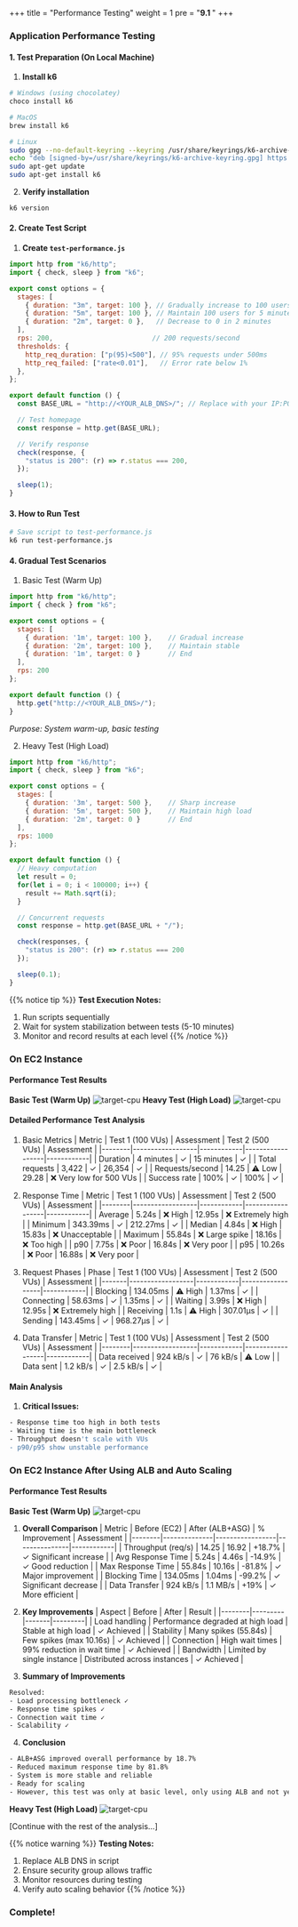 +++
title = "Performance Testing"
weight = 1
pre = "<b>9.1 </b>"
+++

### Application Performance Testing

#### 1. Test Preparation (On Local Machine)

1. **Install k6**
```bash
# Windows (using chocolatey)
choco install k6

# MacOS
brew install k6

# Linux
sudo gpg --no-default-keyring --keyring /usr/share/keyrings/k6-archive-keyring.gpg --keyserver hkp://keyserver.ubuntu.com:80 --recv-keys C5AD17C747E3415A3642D57D77C6C491D6AC1D69
echo "deb [signed-by=/usr/share/keyrings/k6-archive-keyring.gpg] https://dl.k6.io/deb stable main" | sudo tee /etc/apt/sources.list.d/k6.list
sudo apt-get update
sudo apt-get install k6
```

2. **Verify installation**
```bash
k6 version
```

#### 2. Create Test Script

1. **Create `test-performance.js`**
```javascript
import http from "k6/http";
import { check, sleep } from "k6";

export const options = {
  stages: [
    { duration: "3m", target: 100 }, // Gradually increase to 100 users in 3 minutes
    { duration: "5m", target: 100 }, // Maintain 100 users for 5 minutes
    { duration: "2m", target: 0 },   // Decrease to 0 in 2 minutes
  ],
  rps: 200,                         // 200 requests/second
  thresholds: {
    http_req_duration: ["p(95)<500"], // 95% requests under 500ms
    http_req_failed: ["rate<0.01"],   // Error rate below 1%
  },
};

export default function () {
  const BASE_URL = "http://<YOUR_ALB_DNS>/"; // Replace with your IP:PORT or ALB DNS

  // Test homepage
  const response = http.get(BASE_URL);

  // Verify response
  check(response, {
    "status is 200": (r) => r.status === 200,
  });

  sleep(1);
}
```

#### 3. How to Run Test
```bash
# Save script to test-performance.js
k6 run test-performance.js
```

#### 4. Gradual Test Scenarios
1. Basic Test (Warm Up)
```javascript
import http from "k6/http";
import { check } from "k6";

export const options = {
  stages: [
    { duration: '1m', target: 100 },    // Gradual increase
    { duration: '2m', target: 100 },    // Maintain stable
    { duration: '1m', target: 0 }       // End
  ],
  rps: 200
};

export default function () {
  http.get("http://<YOUR_ALB_DNS>/");
}
```

*Purpose: System warm-up, basic testing*

2. Heavy Test (High Load)
```javascript
import http from "k6/http";
import { check, sleep } from "k6";

export const options = {
  stages: [
    { duration: '3m', target: 500 },    // Sharp increase
    { duration: '5m', target: 500 },    // Maintain high load
    { duration: '2m', target: 0 }       // End
  ],
  rps: 1000
};

export default function () {
  // Heavy computation
  let result = 0;
  for(let i = 0; i < 100000; i++) {
    result += Math.sqrt(i);
  }

  // Concurrent requests
  const response = http.get(BASE_URL + "/");

  check(responses, {
    "status is 200": (r) => r.status === 200
  });

  sleep(0.1);
}
```

{{% notice tip %}}
**Test Execution Notes:**
1. Run scripts sequentially
2. Wait for system stabilization between tests (5-10 minutes)
3. Monitor and record results at each level
{{% /notice %}}

### On EC2 Instance
#### Performance Test Results
**Basic Test (Warm Up)**
![target-cpu](/images/9-Testperformance-And-Flow/1.png)
**Heavy Test (High Load)**
![target-cpu](/images/9-Testperformance-And-Flow/3.png)

#### Detailed Performance Test Analysis
1. Basic Metrics
| Metric | Test 1 (100 VUs) | Assessment | Test 2 (500 VUs) | Assessment |
|--------|------------------|------------|------------------|------------|
| Duration | 4 minutes | ✓ | 15 minutes | ✓ |
| Total requests | 3,422 | ✓ | 26,354 | ✓ |
| Requests/second | 14.25 | ⚠️ Low | 29.28 | ❌ Very low for 500 VUs |
| Success rate | 100% | ✓ | 100% | ✓ |

2. Response Time
| Metric | Test 1 (100 VUs) | Assessment | Test 2 (500 VUs) | Assessment |
|--------|------------------|------------|------------------|------------|
| Average | 5.24s | ❌ High | 12.95s | ❌ Extremely high |
| Minimum | 343.39ms | ✓ | 212.27ms | ✓ |
| Median | 4.84s | ❌ High | 15.83s | ❌ Unacceptable |
| Maximum | 55.84s | ❌ Large spike | 18.16s | ❌ Too high |
| p90 | 7.75s | ❌ Poor | 16.84s | ❌ Very poor |
| p95 | 10.26s | ❌ Poor | 16.88s | ❌ Very poor |

3. Request Phases
| Phase | Test 1 (100 VUs) | Assessment | Test 2 (500 VUs) | Assessment |
|-------|------------------|------------|------------------|------------|
| Blocking | 134.05ms | ⚠️ High | 1.37ms | ✓ |
| Connecting | 58.63ms | ✓ | 1.35ms | ✓ |
| Waiting | 3.99s | ❌ High | 12.95s | ❌ Extremely high |
| Receiving | 1.1s | ⚠️ High | 307.01µs | ✓ |
| Sending | 143.45ms | ✓ | 968.27µs | ✓ |

4. Data Transfer
| Metric | Test 1 (100 VUs) | Assessment | Test 2 (500 VUs) | Assessment |
|--------|------------------|------------|------------------|------------|
| Data received | 924 kB/s | ✓ | 76 kB/s | ⚠️ Low |
| Data sent | 1.2 kB/s | ✓ | 2.5 kB/s | ✓ |

#### Main Analysis

1. **Critical Issues:**
```bash
- Response time too high in both tests
- Waiting time is the main bottleneck
- Throughput doesn't scale with VUs
- p90/p95 show unstable performance
```

### On EC2 Instance After Using ALB and Auto Scaling
#### Performance Test Results
**Basic Test (Warm Up)**
![target-cpu](/images/9-Testperformance-And-Flow/7.png)

1. **Overall Comparison**
| Metric | Before (EC2) | After (ALB+ASG) | % Improvement | Assessment |
|--------|--------------|-----------------|---------------|------------|
| Throughput (req/s) | 14.25 | 16.92 | +18.7% | ✓ Significant increase |
| Avg Response Time | 5.24s | 4.46s | -14.9% | ✓ Good reduction |
| Max Response Time | 55.84s | 10.16s | -81.8% | ✓ Major improvement |
| Blocking Time | 134.05ms | 1.04ms | -99.2% | ✓ Significant decrease |
| Data Transfer | 924 kB/s | 1.1 MB/s | +19% | ✓ More efficient |

2. **Key Improvements**
| Aspect | Before | After | Result |
|--------|---------|-------|---------|
| Load handling | Performance degraded at high load | Stable at high load | ✓ Achieved |
| Stability | Many spikes (55.84s) | Few spikes (max 10.16s) | ✓ Achieved |
| Connection | High wait times | 99% reduction in wait time | ✓ Achieved |
| Bandwidth | Limited by single instance | Distributed across instances | ✓ Achieved |

3. **Summary of Improvements**
```bash
Resolved:
- Load processing bottleneck ✓
- Response time spikes ✓
- Connection wait time ✓
- Scalability ✓
```

4. **Conclusion**
```bash
- ALB+ASG improved overall performance by 18.7%
- Reduced maximum response time by 81.8%
- System is more stable and reliable
- Ready for scaling
- However, this test was only at basic level, only using ALB and not yet reaching Auto Scaling usage. In the next section, let's examine performance at heavy load to see results after using Auto Scaling.
```

**Heavy Test (High Load)**
![target-cpu](/images/9-Testperformance-And-Flow/10.png)

[Continue with the rest of the analysis...]

{{% notice warning %}}
**Testing Notes:**
1. Replace ALB DNS in script
2. Ensure security group allows traffic
3. Monitor resources during testing
4. Verify auto scaling behavior
{{% /notice %}}
### Complete!